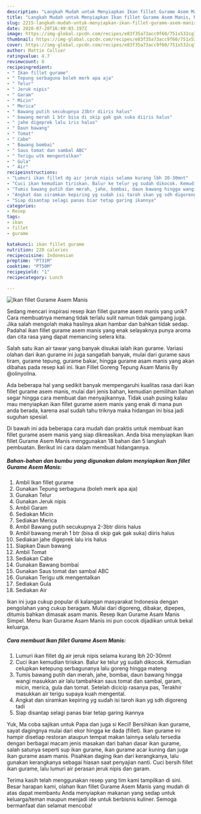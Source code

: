 ```yaml
---
description: "Langkah Mudah untuk Menyiapkan Ikan fillet Gurame Asem Manis, Menggugah Selera"
title: "Langkah Mudah untuk Menyiapkan Ikan fillet Gurame Asem Manis, Menggugah Selera"
slug: 2215-langkah-mudah-untuk-menyiapkan-ikan-fillet-gurame-asem-manis-menggugah-selera
date: 2020-07-28T16:49:03.197Z
image: https://img-global.cpcdn.com/recipes/e83f35a73acc9f60/751x532cq70/ikan-fillet-gurame-asem-manis-foto-resep-utama.jpg
thumbnail: https://img-global.cpcdn.com/recipes/e83f35a73acc9f60/751x532cq70/ikan-fillet-gurame-asem-manis-foto-resep-utama.jpg
cover: https://img-global.cpcdn.com/recipes/e83f35a73acc9f60/751x532cq70/ikan-fillet-gurame-asem-manis-foto-resep-utama.jpg
author: Mattie Collier
ratingvalue: 4.7
reviewcount: 8
recipeingredient:
- " Ikan fillet gurame"
- " Tepung serbaguna boleh merk apa aja"
- " Telur"
- " Jeruk nipis"
- " Garam"
- " Micin"
- " Merica"
- " Bawang putih secukupnya 23btr diiris halus"
- " bawang merah 1 btr bisa di skip gak gak suka diiris halus"
- " jahe digeprek lalu iris halus"
- " Daun bawang"
- " Tomat"
- " Cabe"
- " Bawang bombai"
- " Saus tomat dan sambal ABC"
- " Terigu utk mengentalkan"
- " Gula"
- " Air"
recipeinstructions:
- "Lumuri ikan fillet dg air jeruk nipis selama kurang lbh 20-30mnt"
- "Cuci ikan kemudian tiriskan. Balur ke telur yg sudah dikocok. Kemudian celupkan ketepung serbagunanya lalu goreng hingga mateng"
- "Tumis bawang putih dan merah, jahe, bombai, daun bawang hingga wangi masukkan air lalu tambahkan saus tomat dan sambal, garam, micin, merica, gula dan tomat. Setelah dicicip rasanya pas, Terakhir masukkan air terigu supaya kuah mengental."
- "Angkat dan siramkan kepiring yg sudah isi taroh ikan yg sdh digoreng tadi"
- "Siap disantap selagi panas biar tetap garing ikannya"
categories:
- Resep
tags:
- ikan
- fillet
- gurame

katakunci: ikan fillet gurame 
nutrition: 220 calories
recipecuisine: Indonesian
preptime: "PT31M"
cooktime: "PT50M"
recipeyield: "1"
recipecategory: Lunch

---
```



![Ikan fillet Gurame Asem Manis](https://img-global.cpcdn.com/recipes/e83f35a73acc9f60/751x532cq70/ikan-fillet-gurame-asem-manis-foto-resep-utama.jpg)

Sedang mencari inspirasi resep ikan fillet gurame asem manis yang unik? Cara membuatnya memang tidak terlalu sulit namun tidak gampang juga. Jika salah mengolah maka hasilnya akan hambar dan bahkan tidak sedap. Padahal ikan fillet gurame asem manis yang enak selayaknya punya aroma dan cita rasa yang dapat memancing selera kita.

Salah satu ikan air tawar yang banyak disukai ialah ikan gurame. Variasi olahan dari ikan gurame ini juga sangatlah banyak, mulai dari gurame saus tiram, gurame tepung, gurame bakar, hingga gurame asam manis yang akan dibahas pada resep kali ini. Ikan Fillet Goreng Tepung Asam Manis By @olinyolina.

Ada beberapa hal yang sedikit banyak mempengaruhi kualitas rasa dari ikan fillet gurame asem manis, mulai dari jenis bahan, kemudian pemilihan bahan segar hingga cara membuat dan menyajikannya. Tidak usah pusing kalau mau menyiapkan ikan fillet gurame asem manis yang enak di mana pun anda berada, karena asal sudah tahu triknya maka hidangan ini bisa jadi suguhan spesial.


Di bawah ini ada beberapa cara mudah dan praktis untuk membuat ikan fillet gurame asem manis yang siap dikreasikan. Anda bisa menyiapkan Ikan fillet Gurame Asem Manis menggunakan 18 bahan dan 5 langkah pembuatan. Berikut ini cara dalam membuat hidangannya.

<!--inarticleads1-->

##### Bahan-bahan dan bumbu yang digunakan dalam menyiapkan Ikan fillet Gurame Asem Manis:

1. Ambil  Ikan fillet gurame
1. Gunakan  Tepung serbaguna (boleh merk apa aja)
1. Gunakan  Telur
1. Gunakan  Jeruk nipis
1. Ambil  Garam
1. Sediakan  Micin
1. Sediakan  Merica
1. Ambil  Bawang putih secukupnya 2-3btr diiris halus
1. Ambil  bawang merah 1 btr (bisa di skip gak gak suka) diiris halus
1. Sediakan  jahe digeprek lalu iris halus
1. Siapkan  Daun bawang
1. Ambil  Tomat
1. Sediakan  Cabe
1. Gunakan  Bawang bombai
1. Gunakan  Saus tomat dan sambal ABC
1. Gunakan  Terigu utk mengentalkan
1. Sediakan  Gula
1. Sediakan  Air


Ikan ini juga cukup popular di kalangan masyarakat Indonesia dengan pengolahan yang cukup beragam. Mulai dari digoreng, dibakar, dipepes, ditumis bahkan dimasak asam manis. Resep Ikan Gurame Asam Manis Simpel. Menu Ikan Gurame Asam Manis ini pun cocok dijadikan untuk bekal keluarga. 

<!--inarticleads2-->

##### Cara membuat Ikan fillet Gurame Asem Manis:

1. Lumuri ikan fillet dg air jeruk nipis selama kurang lbh 20-30mnt
1. Cuci ikan kemudian tiriskan. Balur ke telur yg sudah dikocok. Kemudian celupkan ketepung serbagunanya lalu goreng hingga mateng
1. Tumis bawang putih dan merah, jahe, bombai, daun bawang hingga wangi masukkan air lalu tambahkan saus tomat dan sambal, garam, micin, merica, gula dan tomat. Setelah dicicip rasanya pas, Terakhir masukkan air terigu supaya kuah mengental.
1. Angkat dan siramkan kepiring yg sudah isi taroh ikan yg sdh digoreng tadi
1. Siap disantap selagi panas biar tetap garing ikannya


Yuk, Ma coba sajikan untuk Papa dan juga si Kecil! Bersihkan ikan gurame, sayat dagingnya mulai dari ekor hingga ke dada (fillet). Ikan gurame ini hampir disetiap restoran ataupun tempat makan lainnya selalu tersedia dengan berbagai macam jenis masakan dari bahan dasar ikan gurame, salah satunya seperti sup ikan gurame, ikan gurame acar kuning dan juga ikan gurame asam manis. Pisahkan daging ikan dari kerangkanya, lalu gunakan kerangkanya sebagai hiasan saat penyajian nanti. Cuci bersih fillet ikan gurame, lalu lumuri air perasan jeruk nipis dan garam. 

Terima kasih telah menggunakan resep yang tim kami tampilkan di sini. Besar harapan kami, olahan Ikan fillet Gurame Asem Manis yang mudah di atas dapat membantu Anda menyiapkan makanan yang sedap untuk keluarga/teman maupun menjadi ide untuk berbisnis kuliner. Semoga bermanfaat dan selamat mencoba!
